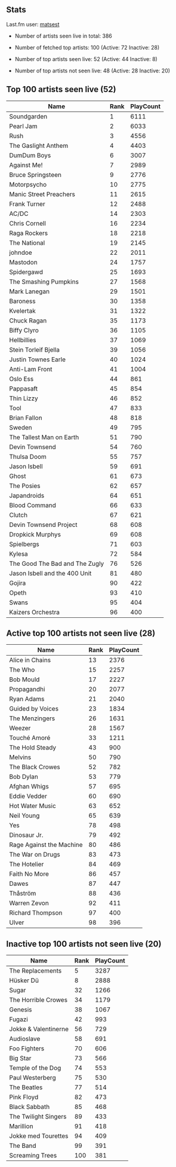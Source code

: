 ## Stats 


Last.fm user: [matsest](https://www.last.fm/user/matsest)

- Number of artists seen live in total: 386

- Number of fetched top artists: 100 (Active: 72 Inactive: 28)

- Number of top artists seen live: 52 (Active: 44 Inactive: 8)

- Number of top artists not seen live: 48 (Active: 28 Inactive: 20)

## Top 100 artists seen live (52)

Name                           | Rank | PlayCount
------------------------------ | ---- | ---------
Soundgarden                    | 1    | 6111     
Pearl Jam                      | 2    | 6033     
Rush                           | 3    | 4556     
The Gaslight Anthem            | 4    | 4403     
DumDum Boys                    | 6    | 3007     
Against Me!                    | 7    | 2989     
Bruce Springsteen              | 9    | 2776     
Motorpsycho                    | 10   | 2775     
Manic Street Preachers         | 11   | 2615     
Frank Turner                   | 12   | 2488     
AC/DC                          | 14   | 2303     
Chris Cornell                  | 16   | 2234     
Raga Rockers                   | 18   | 2218     
The National                   | 19   | 2145     
johndoe                        | 22   | 2011     
Mastodon                       | 24   | 1757     
Spidergawd                     | 25   | 1693     
The Smashing Pumpkins          | 27   | 1568     
Mark Lanegan                   | 29   | 1501     
Baroness                       | 30   | 1358     
Kvelertak                      | 31   | 1322     
Chuck Ragan                    | 35   | 1173     
Biffy Clyro                    | 36   | 1105     
Hellbillies                    | 37   | 1069     
Stein Torleif Bjella           | 39   | 1056     
Justin Townes Earle            | 40   | 1024     
Anti-Lam Front                 | 41   | 1004     
Oslo Ess                       | 44   | 861      
Pappasaft                      | 45   | 854      
Thin Lizzy                     | 46   | 852      
Tool                           | 47   | 833      
Brian Fallon                   | 48   | 818      
Sweden                         | 49   | 795      
The Tallest Man on Earth       | 51   | 790      
Devin Townsend                 | 54   | 760      
Thulsa Doom                    | 55   | 757      
Jason Isbell                   | 59   | 691      
Ghost                          | 61   | 673      
The Posies                     | 62   | 657      
Japandroids                    | 64   | 651      
Blood Command                  | 66   | 633      
Clutch                         | 67   | 621      
Devin Townsend Project         | 68   | 608      
Dropkick Murphys               | 69   | 608      
Spielbergs                     | 71   | 603      
Kylesa                         | 72   | 584      
The Good The Bad and The Zugly | 76   | 526      
Jason Isbell and the 400 Unit  | 81   | 480      
Gojira                         | 90   | 422      
Opeth                          | 93   | 410      
Swans                          | 95   | 404      
Kaizers Orchestra              | 96   | 400      

## Active top 100 artists not seen live (28)

Name                     | Rank | PlayCount
------------------------ | ---- | ---------
Alice in Chains          | 13   | 2376     
The Who                  | 15   | 2257     
Bob Mould                | 17   | 2227     
Propagandhi              | 20   | 2077     
Ryan Adams               | 21   | 2040     
Guided by Voices         | 23   | 1834     
The Menzingers           | 26   | 1631     
Weezer                   | 28   | 1567     
Touché Amoré             | 33   | 1211     
The Hold Steady          | 43   | 900      
Melvins                  | 50   | 790      
The Black Crowes         | 52   | 782      
Bob Dylan                | 53   | 779      
Afghan Whigs             | 57   | 695      
Eddie Vedder             | 60   | 690      
Hot Water Music          | 63   | 652      
Neil Young               | 65   | 639      
Yes                      | 78   | 498      
Dinosaur Jr.             | 79   | 492      
Rage Against the Machine | 80   | 486      
The War on Drugs         | 83   | 473      
The Hotelier             | 84   | 469      
Faith No More            | 86   | 457      
Dawes                    | 87   | 447      
Thåström                 | 88   | 436      
Warren Zevon             | 92   | 411      
Richard Thompson         | 97   | 400      
Ulver                    | 98   | 396      

## Inactive top 100 artists not seen live (20)

Name                 | Rank | PlayCount
-------------------- | ---- | ---------
The Replacements     | 5    | 3287     
Hüsker Dü            | 8    | 2888     
Sugar                | 32   | 1266     
The Horrible Crowes  | 34   | 1179     
Genesis              | 38   | 1067     
Fugazi               | 42   | 993      
Jokke & Valentinerne | 56   | 729      
Audioslave           | 58   | 691      
Foo Fighters         | 70   | 606      
Big Star             | 73   | 566      
Temple of the Dog    | 74   | 553      
Paul Westerberg      | 75   | 530      
The Beatles          | 77   | 514      
Pink Floyd           | 82   | 473      
Black Sabbath        | 85   | 468      
The Twilight Singers | 89   | 433      
Marillion            | 91   | 418      
Jokke med Tourettes  | 94   | 409      
The Band             | 99   | 391      
Screaming Trees      | 100  | 381      
